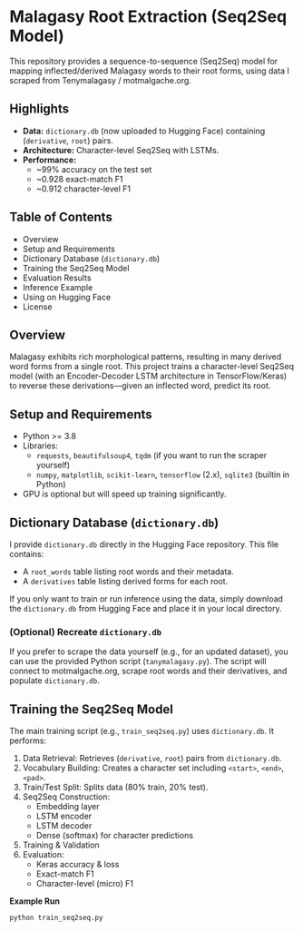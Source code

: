# Malagasy Root Extraction (Seq2Seq Model)

This repository provides a sequence-to-sequence (Seq2Seq) model for mapping inflected/derived Malagasy words to their root forms, using data I scraped from Tenymalagasy / motmalgache.org.

## Highlights

*   **Data:** `dictionary.db` (now uploaded to Hugging Face) containing (`derivative`, `root`) pairs.
*   **Architecture:** Character-level Seq2Seq with LSTMs.
*   **Performance:**
    *   ~99% accuracy on the test set
    *   ~0.928 exact-match F1
    *   ~0.912 character-level F1

## Table of Contents

*   Overview
*   Setup and Requirements
*   Dictionary Database (`dictionary.db`)
*   Training the Seq2Seq Model
*   Evaluation Results
*   Inference Example
*   Using on Hugging Face
*   License

## Overview

Malagasy exhibits rich morphological patterns, resulting in many derived word forms from a single root. This project trains a character-level Seq2Seq model (with an Encoder-Decoder LSTM architecture in TensorFlow/Keras) to reverse these derivations—given an inflected word, predict its root.

## Setup and Requirements

*   Python >= 3.8
*   Libraries:
    *   `requests`, `beautifulsoup4`, `tqdm` (if you want to run the scraper yourself)
    *   `numpy`, `matplotlib`, `scikit-learn`, `tensorflow` (2.x), `sqlite3` (builtin in Python)
*   GPU is optional but will speed up training significantly.

## Dictionary Database (`dictionary.db`)

I provide `dictionary.db` directly in the Hugging Face repository. This file contains:

*   A `root_words` table listing root words and their metadata.
*   A `derivatives` table listing derived forms for each root.

If you only want to train or run inference using the data, simply download the `dictionary.db` from Hugging Face and place it in your local directory.

### (Optional) Recreate `dictionary.db`

If you prefer to scrape the data yourself (e.g., for an updated dataset), you can use the provided Python script (`tanymalagasy.py`). The script will connect to motmalgache.org, scrape root words and their derivatives, and populate `dictionary.db`.

## Training the Seq2Seq Model

The main training script (e.g., `train_seq2seq.py`) uses `dictionary.db`. It performs:

1.  Data Retrieval: Retrieves (`derivative`, `root`) pairs from `dictionary.db`.
2.  Vocabulary Building: Creates a character set including `<start>`, `<end>`, `<pad>`.
3.  Train/Test Split: Splits data (80% train, 20% test).
4.  Seq2Seq Construction:
    *   Embedding layer
    *   LSTM encoder
    *   LSTM decoder
    *   Dense (softmax) for character predictions
5.  Training & Validation
6.  Evaluation:
    *   Keras accuracy & loss
    *   Exact-match F1
    *   Character-level (micro) F1

**Example Run**

```bash
python train_seq2seq.py

